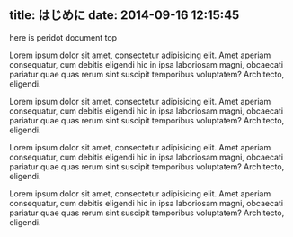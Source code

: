 title: はじめに
date: 2014-09-16 12:15:45
---

here is peridot document top

Lorem ipsum dolor sit amet, consectetur adipisicing elit. Amet aperiam consequatur, cum debitis eligendi hic in ipsa laboriosam magni, obcaecati pariatur quae quas rerum sint suscipit temporibus voluptatem? Architecto, eligendi.


Lorem ipsum dolor sit amet, consectetur adipisicing elit. Amet aperiam consequatur, cum debitis eligendi hic in ipsa laboriosam magni, obcaecati pariatur quae quas rerum sint suscipit temporibus voluptatem? Architecto, eligendi.

Lorem ipsum dolor sit amet, consectetur adipisicing elit. Amet aperiam consequatur, cum debitis eligendi hic in ipsa laboriosam magni, obcaecati pariatur quae quas rerum sint suscipit temporibus voluptatem? Architecto, eligendi.

Lorem ipsum dolor sit amet, consectetur adipisicing elit. Amet aperiam consequatur, cum debitis eligendi hic in ipsa laboriosam magni, obcaecati pariatur quae quas rerum sint suscipit temporibus voluptatem? Architecto, eligendi.